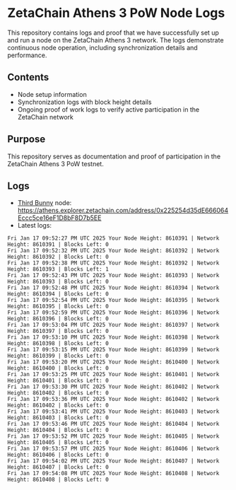 # ZetaChain Athens 3 PoW Node Logs
This repository contains logs and proof that we have successfully set up and run a node on the ZetaChain Athens 3 network. The logs demonstrate continuous node operation, including synchronization details and performance.

## Contents
- Node setup information
- Synchronization logs with block height details
- Ongoing proof of work logs to verify active participation in the ZetaChain network

## Purpose
This repository serves as documentation and proof of participation in the ZetaChain Athens 3 PoW testnet.

## Logs

- [Third Bunny](https://thirdbunny.xyz/) node: https://athens.explorer.zetachain.com/address/0x225254d35dE666064Eccc5ce16eF1D8bF8D7b5EE
- Latest logs:
```
Fri Jan 17 09:52:27 PM UTC 2025 Your Node Height: 8610391 | Network Height: 8610391 | Blocks Left: 0
Fri Jan 17 09:52:32 PM UTC 2025 Your Node Height: 8610392 | Network Height: 8610392 | Blocks Left: 0
Fri Jan 17 09:52:38 PM UTC 2025 Your Node Height: 8610392 | Network Height: 8610393 | Blocks Left: 1
Fri Jan 17 09:52:43 PM UTC 2025 Your Node Height: 8610393 | Network Height: 8610393 | Blocks Left: 0
Fri Jan 17 09:52:48 PM UTC 2025 Your Node Height: 8610394 | Network Height: 8610394 | Blocks Left: 0
Fri Jan 17 09:52:54 PM UTC 2025 Your Node Height: 8610395 | Network Height: 8610395 | Blocks Left: 0
Fri Jan 17 09:52:59 PM UTC 2025 Your Node Height: 8610396 | Network Height: 8610396 | Blocks Left: 0
Fri Jan 17 09:53:04 PM UTC 2025 Your Node Height: 8610397 | Network Height: 8610397 | Blocks Left: 0
Fri Jan 17 09:53:10 PM UTC 2025 Your Node Height: 8610398 | Network Height: 8610398 | Blocks Left: 0
Fri Jan 17 09:53:15 PM UTC 2025 Your Node Height: 8610399 | Network Height: 8610399 | Blocks Left: 0
Fri Jan 17 09:53:20 PM UTC 2025 Your Node Height: 8610400 | Network Height: 8610400 | Blocks Left: 0
Fri Jan 17 09:53:25 PM UTC 2025 Your Node Height: 8610401 | Network Height: 8610401 | Blocks Left: 0
Fri Jan 17 09:53:30 PM UTC 2025 Your Node Height: 8610402 | Network Height: 8610402 | Blocks Left: 0
Fri Jan 17 09:53:36 PM UTC 2025 Your Node Height: 8610402 | Network Height: 8610402 | Blocks Left: 0
Fri Jan 17 09:53:41 PM UTC 2025 Your Node Height: 8610403 | Network Height: 8610403 | Blocks Left: 0
Fri Jan 17 09:53:46 PM UTC 2025 Your Node Height: 8610404 | Network Height: 8610404 | Blocks Left: 0
Fri Jan 17 09:53:52 PM UTC 2025 Your Node Height: 8610405 | Network Height: 8610405 | Blocks Left: 0
Fri Jan 17 09:53:57 PM UTC 2025 Your Node Height: 8610406 | Network Height: 8610406 | Blocks Left: 0
Fri Jan 17 09:54:02 PM UTC 2025 Your Node Height: 8610407 | Network Height: 8610407 | Blocks Left: 0
Fri Jan 17 09:54:08 PM UTC 2025 Your Node Height: 8610408 | Network Height: 8610408 | Blocks Left: 0
```
